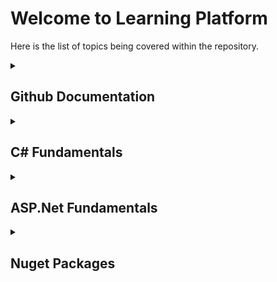 # Welcome to Learning Platform

Here is the list of topics being covered within the repository.
<details>
<summary>

## Github Documentation
</summary>
<p>

- [Github Documentation Syntax](docs/Github/Github_Documentation_Syntax.md)
</p>
</details>

<details>
<summary>

## C# Fundamentals
</summary>
<p>

- [Core C# Programming Constructs - Part 01](docs/CSharpFundamentals/CSharp_Programming_Constructs_Part01.md)
- [Core C# Programming Constructs - Part 02](docs/CSharpFundamentals/CSharp_Programming_Constructs_Part02.md)
- [Object Oriented Programming with C# - Part 01](docs/CSharpFundamentals/CSharp_Object_Oriented_Programming_Part01.md)
</p>
</details>

<details>
<summary>


## ASP.Net Fundamentals
</summary>
<p>

- [Testing ASP.Net Core Application](docs/ASPNetCore/ASPNetCore_Testing.md)
</p>
</details>

<details>
<summary>

## Nuget Packages
</summary>
<p>

</p>
</details>
